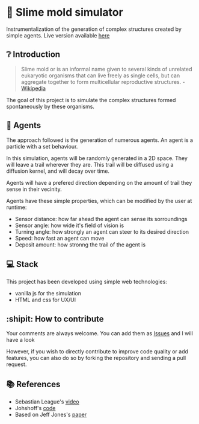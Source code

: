 # :microscope: Slime mold simulator

Instrumentalization of the generation of complex structures created by simple agents. Live version available [here](http://scom-physarum-2021.s3-website-eu-west-1.amazonaws.com/)

## :grey_question: Introduction

> Slime mold or is an informal name given to several kinds of unrelated eukaryotic organisms that can live freely as single cells, but can aggregate together to form multicellular reproductive structures. - [Wikipedia](https://en.wikipedia.org/wiki/Slime_mold)

The goal of this project is to simulate the complex structures formed spontaneously by these organisms.

## :dizzy: Agents

The approach followed is the generation of numerous agents. An agent is a particle with a set behaviour.

In this simulation, agents will be randomly generated in a 2D space. They will leave a trail wherever they are. This trail will be diffused using a diffusion kernel, and will decay over time.

Agents will have a prefered direction depending on the amount of trail they sense in their vecinity.

Agents have these simple properties, which can be modified by the user at runtime:

- Sensor distance: how far ahead the agent can sense its sorroundings
- Sensor angle: how wide it's field of vision is
- Turning angle: how strongly an agent can steer to its desired direction
- Speed: how fast an agent can move
- Deposit amount: how stronng the trail of the agent is

## :computer: Stack

This project has been developed using simple web technologies:

- vanilla js for the simulation
- HTML and css for UX/UI

## :shipit: How to contribute

Your comments are always welcome. You can add them as [Issues](https://github.com/a96lex/fractal-potential-2d-frontend/issues) and I will have a look

However, if you wish to directly contribute to improve code quality or add features, you can also do so by forking the repository and sending a pull request.

## :books: References

- Sebastian League's [video](https://www.youtube.com/watch?v=X-iSQQgOd1A&ab_channel=SebastianLague)
- Johshoff's [code](https://github.com/johshoff/physarum)
- Based on Jeff Jones's [paper](https://uwe-repository.worktribe.com/output/980579)
